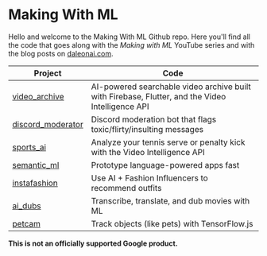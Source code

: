 # Making With ML

Hello and welcome to the Making With ML Github repo. Here you'll find
all the code that goes along with the _Making with ML_ YouTube series
and with the blog posts on [daleonai.com](https://daleonai.com/).

| Project | Code  |
|---|---|
| [video_archive](https://github.com/google/making_with_ml/tree/master/video_archive) | AI-powered searchable video archive built with Firebase, Flutter, and the Video Intelligence API |
| [discord_moderator](https://github.com/google/making_with_ml/tree/master/discord_moderator) | Discord moderation bot that flags toxic/flirty/insulting messages |
| [sports_ai](https://github.com/google/making_with_ml/tree/master/sports_ai) | Analyze your tennis serve or penalty kick with the Video Intelligence API |
| [semantic_ml](https://github.com/google/making_with_ml/tree/master/semantic_ml) | Prototype language-powered apps fast |
| [instafashion](https://github.com/google/making_with_ml/tree/master/instafashion) | Use AI + Fashion Influencers to recommend outfits |
| [ai_dubs](https://github.com/google/making_with_ml/tree/master/ai_dubs) | Transcribe, translate, and dub movies with ML |
| [petcam](https://github.com/google/making_with_ml/tree/master/petcam) | Track objects (like pets) with TensorFlow.js |




**This is not an officially supported Google product.**
